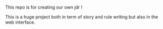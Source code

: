 This repo is for creating our own jdr !

This is a huge project both in term of story and rule writing but also in the web interface.
